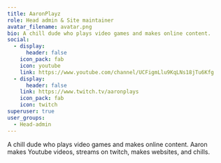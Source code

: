 ```yaml
---
title: AaronPlayz
role: Head admin & Site maintainer
avatar_filename: avatar.png
bio: A chill dude who plays video games and makes online content.
social:
  - display:
      header: false
    icon_pack: fab
    icon: youtube
    link: https://www.youtube.com/channel/UCFigmLlu9KqLNs18jTu6Kfg
  - display:
      header: false
    link: https://www.twitch.tv/aaronplays
    icon_pack: fab
    icon: twitch
superuser: true
user_groups:
  - Head-admin
---
```

A chill dude who plays video games and makes online content. Aaron makes Youtube videos, streams on twitch, makes websites, and chills.